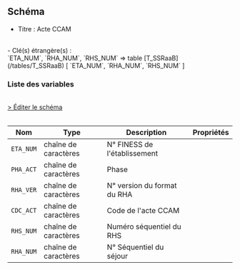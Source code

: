 ## Schéma

- Titre : Acte CCAM
<br />
- Clé(s) étrangère(s) : <br />
`ETA_NUM`, `RHA_NUM`, `RHS_NUM` => table [T_SSRaaB](/tables/T_SSRaaB) [ `ETA_NUM`, `RHA_NUM`, `RHS_NUM` ]<br />

### Liste des variables
<br />
<div>
    <a href="https://gitlab.com/healthdatahub/schema-snds/edit/master/schemas/PMSI/PMSI%20SSR/T_SSRaaA.json"  
    arget="_blank" rel="noopener noreferrer">> Éditer le schéma</a>
    <OutboundLink />
</div>
<br />

Nom|Type|Description|Propriétés
-|-|-|-
`ETA_NUM`|chaîne de caractères|N° FINESS de l&#x27;établissement||
`PHA_ACT`|chaîne de caractères|Phase||
`RHA_VER`|chaîne de caractères|N° version du format du RHA||
`CDC_ACT`|chaîne de caractères|Code de l&#x27;acte CCAM||
`RHS_NUM`|chaîne de caractères|Numéro séquentiel du RHS||
`RHA_NUM`|chaîne de caractères|N° Séquentiel du séjour||

